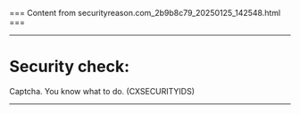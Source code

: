 === Content from securityreason.com_2b9b8c79_20250125_142548.html ===


---

# Security check:

Captcha. You know what to do. (CXSECURITYIDS)

---


